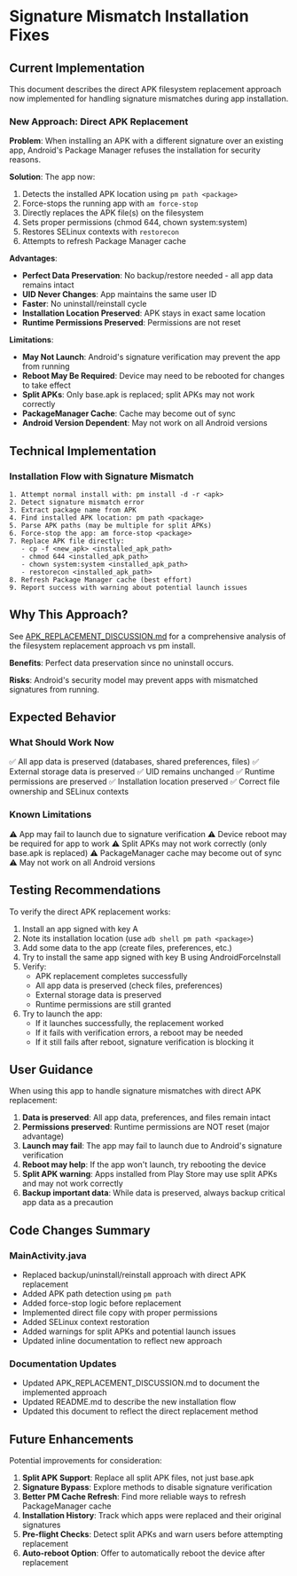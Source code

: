 # Signature Mismatch Installation Fixes

## Current Implementation

This document describes the direct APK filesystem replacement approach now implemented for handling signature mismatches during app installation.

### New Approach: Direct APK Replacement

**Problem**: When installing an APK with a different signature over an existing app, Android's Package Manager refuses the installation for security reasons.

**Solution**: The app now:
1. Detects the installed APK location using `pm path <package>`
2. Force-stops the running app with `am force-stop`
3. Directly replaces the APK file(s) on the filesystem
4. Sets proper permissions (chmod 644, chown system:system)
5. Restores SELinux contexts with `restorecon`
6. Attempts to refresh Package Manager cache

**Advantages**:
- **Perfect Data Preservation**: No backup/restore needed - all app data remains intact
- **UID Never Changes**: App maintains the same user ID
- **Faster**: No uninstall/reinstall cycle
- **Installation Location Preserved**: APK stays in exact same location
- **Runtime Permissions Preserved**: Permissions are not reset

**Limitations**:
- **May Not Launch**: Android's signature verification may prevent the app from running
- **Reboot May Be Required**: Device may need to be rebooted for changes to take effect
- **Split APKs**: Only base.apk is replaced; split APKs may not work correctly
- **PackageManager Cache**: Cache may become out of sync
- **Android Version Dependent**: May not work on all Android versions

## Technical Implementation

### Installation Flow with Signature Mismatch

```
1. Attempt normal install with: pm install -d -r <apk>
2. Detect signature mismatch error
3. Extract package name from APK
4. Find installed APK location: pm path <package>
5. Parse APK paths (may be multiple for split APKs)
6. Force-stop the app: am force-stop <package>
7. Replace APK file directly:
   - cp -f <new_apk> <installed_apk_path>
   - chmod 644 <installed_apk_path>
   - chown system:system <installed_apk_path>
   - restorecon <installed_apk_path>
8. Refresh Package Manager cache (best effort)
9. Report success with warning about potential launch issues
```

## Why This Approach?

See [APK_REPLACEMENT_DISCUSSION.md](APK_REPLACEMENT_DISCUSSION.md) for a comprehensive analysis of the filesystem replacement approach vs pm install.

**Benefits**: Perfect data preservation since no uninstall occurs.

**Risks**: Android's security model may prevent apps with mismatched signatures from running.

## Expected Behavior

### What Should Work Now
✅ All app data is preserved (databases, shared preferences, files)
✅ External storage data is preserved
✅ UID remains unchanged
✅ Runtime permissions are preserved
✅ Installation location preserved
✅ Correct file ownership and SELinux contexts

### Known Limitations
⚠️ App may fail to launch due to signature verification
⚠️ Device reboot may be required for app to work
⚠️ Split APKs may not work correctly (only base.apk is replaced)
⚠️ PackageManager cache may become out of sync
⚠️ May not work on all Android versions

## Testing Recommendations

To verify the direct APK replacement works:

1. Install an app signed with key A
2. Note its installation location (use `adb shell pm path <package>`)
3. Add some data to the app (create files, preferences, etc.)
4. Try to install the same app signed with key B using AndroidForceInstall
5. Verify:
   - APK replacement completes successfully
   - All app data is preserved (check files, preferences)
   - External storage data is preserved
   - Runtime permissions are still granted
6. Try to launch the app:
   - If it launches successfully, the replacement worked
   - If it fails with verification errors, a reboot may be needed
   - If it still fails after reboot, signature verification is blocking it

## User Guidance

When using this app to handle signature mismatches with direct APK replacement:

1. **Data is preserved**: All app data, preferences, and files remain intact
2. **Permissions preserved**: Runtime permissions are NOT reset (major advantage)
3. **Launch may fail**: The app may fail to launch due to Android's signature verification
4. **Reboot may help**: If the app won't launch, try rebooting the device
5. **Split APK warning**: Apps installed from Play Store may use split APKs and may not work correctly
6. **Backup important data**: While data is preserved, always backup critical app data as a precaution

## Code Changes Summary

### MainActivity.java
- Replaced backup/uninstall/reinstall approach with direct APK replacement
- Added APK path detection using `pm path`
- Added force-stop logic before replacement
- Implemented direct file copy with proper permissions
- Added SELinux context restoration
- Added warnings for split APKs and potential launch issues
- Updated inline documentation to reflect new approach

### Documentation Updates
- Updated APK_REPLACEMENT_DISCUSSION.md to document the implemented approach
- Updated README.md to describe the new installation flow
- Updated this document to reflect the direct replacement method

## Future Enhancements

Potential improvements for consideration:

1. **Split APK Support**: Replace all split APK files, not just base.apk
2. **Signature Bypass**: Explore methods to disable signature verification
3. **Better PM Cache Refresh**: Find more reliable ways to refresh PackageManager cache
4. **Installation History**: Track which apps were replaced and their original signatures
5. **Pre-flight Checks**: Detect split APKs and warn users before attempting replacement
6. **Auto-reboot Option**: Offer to automatically reboot the device after replacement
